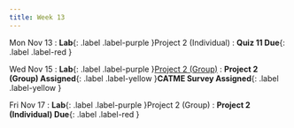 ```yaml
---
title: Week 13
---
```


Mon Nov 13
: **Lab**{: .label .label-purple }Project 2 (Individual)
: **Quiz 11 Due**{: .label .label-red }

Wed Nov 15
: **Lab**{: .label .label-purple }[Project 2 (Group)](https://classroom.github.com/a/Swz_XqhU)
: **Project 2 (Group) Assigned**{: .label .label-yellow }**CATME Survey Assigned**{: .label .label-yellow }

Fri Nov 17
: **Lab**{: .label .label-purple }Project 2 (Group)
: **Project 2 (Individual) Due**{: .label .label-red }
    <!-- : [Project 2 (Group) Team Survey]({{ site.baseurl }}/assets/lectures/project2-group-team-survey.xlsx) -->
    <!-- : [Project 2 (Group) Teams]({{ site.baseurl }}/assets/lectures/project2-group-teams.pdf) -->